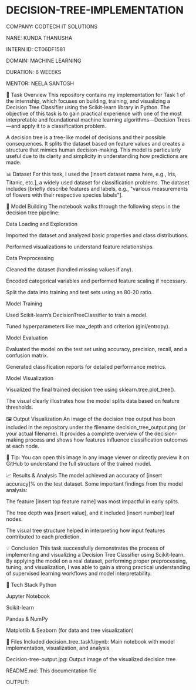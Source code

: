 # DECISION-TREE-IMPLEMENTATION

COMPANY: CODTECH IT SOLUTIONS

NANE: KUNDA THANUSHA

INTERN ID: CT06DF1581

DOMAIN: MACHINE LEARNING

DURATION: 6 WEEEKS

MENTOR: NEELA SANTOSH

📝 Task Overview
This repository contains my implementation for Task 1 of the internship, which focuses on building, training, and visualizing a Decision Tree Classifier using the Scikit-learn library in Python. The objective of this task is to gain practical experience with one of the most interpretable and foundational machine learning algorithms—Decision Trees—and apply it to a classification problem.

A decision tree is a tree-like model of decisions and their possible consequences. It splits the dataset based on feature values and creates a structure that mimics human decision-making. This model is particularly useful due to its clarity and simplicity in understanding how predictions are made.

📊 Dataset
For this task, I used the [insert dataset name here, e.g., Iris, Titanic, etc.], a widely used dataset for classification problems. The dataset includes [briefly describe features and labels, e.g., "various measurements of flowers with their respective species labels"].

🧠 Model Building
The notebook walks through the following steps in the decision tree pipeline:

Data Loading and Exploration

Imported the dataset and analyzed basic properties and class distributions.

Performed visualizations to understand feature relationships.

Data Preprocessing

Cleaned the dataset (handled missing values if any).

Encoded categorical variables and performed feature scaling if necessary.

Split the data into training and test sets using an 80-20 ratio.

Model Training

Used Scikit-learn’s DecisionTreeClassifier to train a model.

Tuned hyperparameters like max_depth and criterion (gini/entropy).

Model Evaluation

Evaluated the model on the test set using accuracy, precision, recall, and a confusion matrix.

Generated classification reports for detailed performance metrics.

Model Visualization

Visualized the final trained decision tree using sklearn.tree.plot_tree().

The visual clearly illustrates how the model splits data based on feature thresholds.

🖼️ Output Visualization
An image of the decision tree output has been included in the repository under the filename decision_tree_output.png (or your actual filename).
It provides a complete overview of the decision-making process and shows how features influence classification outcomes at each node.

📌 Tip: You can open this image in any image viewer or directly preview it on GitHub to understand the full structure of the trained model.

📈 Results & Analysis
The model achieved an accuracy of [insert accuracy]% on the test dataset.
Some important findings from the model analysis:

The feature [insert top feature name] was most impactful in early splits.

The tree depth was [insert value], and it included [insert number] leaf nodes.

The visual tree structure helped in interpreting how input features contributed to each prediction.

💡 Conclusion
This task successfully demonstrates the process of implementing and visualizing a Decision Tree Classifier using Scikit-learn. By applying the model on a real dataset, performing proper preprocessing, tuning, and visualization, I was able to gain a strong practical understanding of supervised learning workflows and model interpretability.

🔧 Tech Stack
Python

Jupyter Notebook

Scikit-learn

Pandas & NumPy

Matplotlib & Seaborn (for data and tree visualization)

📁 Files Included
decision_tree_task1.ipynb: Main notebook with model implementation, visualization, and analysis

Decision-tree-output.jpg: Output image of the visualized decision tree

README.md: This documentation file

OUTPUT:

